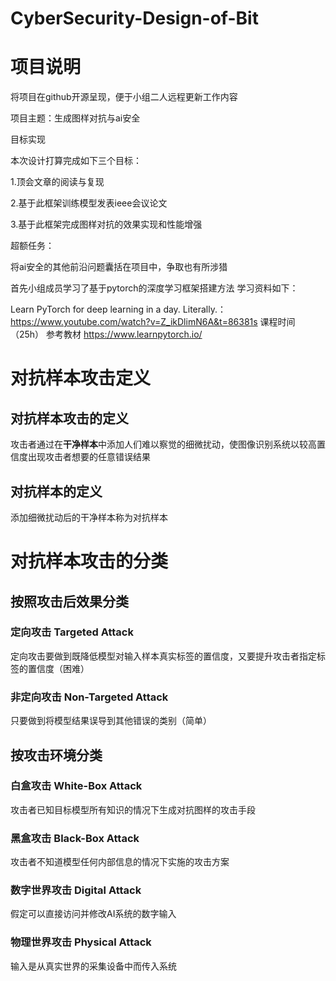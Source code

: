 # CyberSecurity-Design-of-Bit
# 项目说明

将项目在github开源呈现，便于小组二人远程更新工作内容

项目主题：生成图样对抗与ai安全

目标实现

本次设计打算完成如下三个目标：

1.顶会文章的阅读与复现

2.基于此框架训练模型发表ieee会议论文

3.基于此框架完成图样对抗的效果实现和性能增强

超额任务：

将ai安全的其他前沿问题囊括在项目中，争取也有所涉猎

首先小组成员学习了基于pytorch的深度学习框架搭建方法 
学习资料如下：

Learn PyTorch for deep learning in a day. Literally.：https://www.youtube.com/watch?v=Z_ikDlimN6A&t=86381s 课程时间（25h） 参考教材 https://www.learnpytorch.io/


# 对抗样本攻击定义
## 对抗样本攻击的定义
攻击者通过在**干净样本**中添加人们难以察觉的细微扰动，使图像识别系统以较高置信度出现攻击者想要的任意错误结果
## 对抗样本的定义
添加细微扰动后的干净样本称为对抗样本
# 对抗样本攻击的分类
## 按照攻击后效果分类
### 定向攻击 Targeted Attack
定向攻击要做到既降低模型对输入样本真实标签的置信度，又要提升攻击者指定标签的置信度（困难）
### 非定向攻击 Non-Targeted Attack
只要做到将模型结果误导到其他错误的类别（简单）
## 按攻击环境分类
### 白盒攻击 White-Box Attack
攻击者已知目标模型所有知识的情况下生成对抗图样的攻击手段



### 黑盒攻击 Black-Box Attack
攻击者不知道模型任何内部信息的情况下实施的攻击方案

### 数字世界攻击 Digital Attack
假定可以直接访问并修改AI系统的数字输入

### 物理世界攻击 Physical Attack
输入是从真实世界的采集设备中而传入系统

